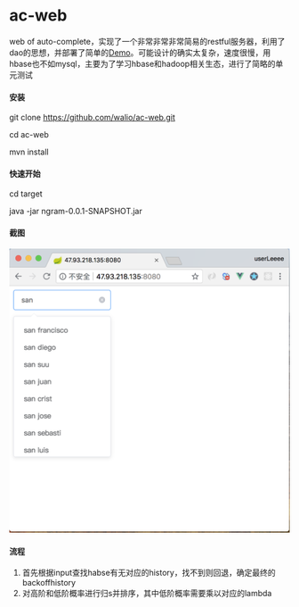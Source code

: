 # ac-web
web of auto-complete，实现了一个非常非常非常简易的restful服务器，利用了dao的思想，并部署了简单的[Demo](http://47.93.218.135:8080/)。可能设计的确实太复杂，速度很慢，用hbase也不如mysql，主要为了学习hbase和hadoop相关生态，进行了简略的单元测试
#### 安装
git clone https://github.com/walio/ac-web.git

cd ac-web

mvn install
#### 快速开始
cd target

java -jar ngram-0.0.1-SNAPSHOT.jar
#### 截图
![avatar](screen.png)
#### 流程
1. 首先根据input查找habse有无对应的history，找不到则回退，确定最终的backoffhistory
2. 对高阶和低阶概率进行归s并排序，其中低阶概率需要乘以对应的lambda